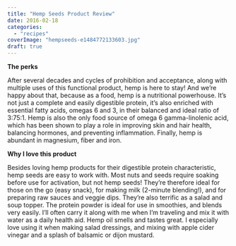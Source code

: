 ```yaml
---
title: "Hemp Seeds Product Review"
date: 2016-02-18
categories: 
  - "recipes"
coverImage: "hempseeds-e1484772133603.jpg"
draft: true
---
```


**The perks**

After several decades and cycles of prohibition and acceptance, along with multiple uses of this functional product, hemp is here to stay! And we’re happy about that, because as a food, hemp is a nutritional powerhouse. It’s not just a complete and easily digestible protein, it’s also enriched with essential fatty acids, omegas 6 and 3, in their balanced and ideal ratio of 3:75:1. Hemp is also the only food source of omega 6 gamma-linolenic acid, which has been shown to play a role in improving skin and hair health, balancing hormones, and preventing inflammation. Finally, hemp is abundant in magnesium, fiber and iron.

**Why I love this product**

Besides loving hemp products for their digestible protein characteristic, hemp seeds are easy to work with. Most nuts and seeds require soaking before use for activation, but not hemp seeds! They’re therefore ideal for those on the go (easy snack), for making milk (2-minute blending!), and for preparing raw sauces and veggie dips. They’re also terrific as a salad and soup topper. The protein powder is ideal for use in smoothies, and blends very easily. I’ll often carry it along with me when I’m traveling and mix it with water as a daily health aid. Hemp oil smells and tastes great. I especially love using it when making salad dressings, and mixing with apple cider vinegar and a splash of balsamic or dijon mustard.
